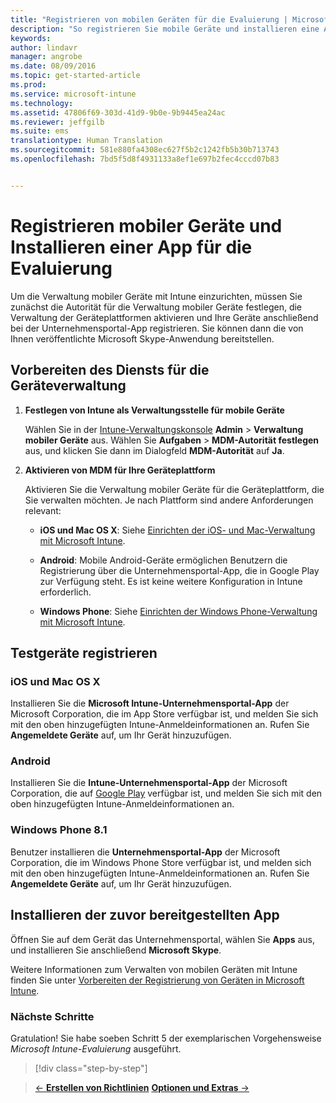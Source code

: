 ```yaml
---
title: "Registrieren von mobilen Geräten für die Evaluierung | Microsoft Intune"
description: "So registrieren Sie mobile Geräte und installieren eine App, wenn Sie sich für eine kostenlose 30-tägige Evaluierungsversion von Intune registrieren."
keywords: 
author: lindavr
manager: angrobe
ms.date: 08/09/2016
ms.topic: get-started-article
ms.prod: 
ms.service: microsoft-intune
ms.technology: 
ms.assetid: 47806f69-303d-41d9-9b0e-9b9445ea24ac
ms.reviewer: jeffgilb
ms.suite: ems
translationtype: Human Translation
ms.sourcegitcommit: 581e880fa4308ec627f5b2c1242fb5b30b713743
ms.openlocfilehash: 7bd5f5d8f4931133a8ef1e697b2fec4cccd07b83


---
```


# Registrieren mobiler Geräte und Installieren einer App für die Evaluierung
Um die Verwaltung mobiler Geräte mit Intune einzurichten, müssen Sie zunächst die Autorität für die Verwaltung mobiler Geräte festlegen, die Verwaltung der Geräteplattformen aktivieren und Ihre Geräte anschließend bei der Unternehmensportal-App registrieren. Sie können dann die von Ihnen veröffentlichte Microsoft Skype-Anwendung bereitstellen.

## Vorbereiten des Diensts für die Geräteverwaltung

1.  **Festlegen von Intune als Verwaltungsstelle für mobile Geräte**

    Wählen Sie in der [Intune-Verwaltungskonsole](https://manage.microsoft.com/) **Admin** &gt; **Verwaltung mobiler Geräte** aus. Wählen Sie **Aufgaben** > **MDM-Autorität festlegen** aus, und klicken Sie dann im Dialogfeld **MDM-Autorität** auf **Ja**.

2.  **Aktivieren von MDM für Ihre Geräteplattform**

    Aktivieren Sie die Verwaltung mobiler Geräte für die Geräteplattform, die Sie verwalten möchten. Je nach Plattform sind andere Anforderungen relevant:

    -   **iOS und Mac OS X**: Siehe [Einrichten der iOS- und Mac-Verwaltung mit Microsoft Intune](/Intune/Deploy-Use/set-up-ios-and-mac-management-with-microsoft-intune).

    -   **Android**: Mobile Android-Geräte ermöglichen Benutzern die Registrierung über die Unternehmensportal-App, die in Google Play zur Verfügung steht. Es ist keine weitere Konfiguration in Intune erforderlich.

    -   **Windows Phone**: Siehe [Einrichten der Windows Phone-Verwaltung mit Microsoft Intune](/Intune/Deploy-Use/set-up-windows-phone-management-with-microsoft-intune).

## Testgeräte registrieren

### iOS und Mac OS X
Installieren Sie die **Microsoft Intune-Unternehmensportal-App** der Microsoft Corporation, die im App Store verfügbar ist, und melden Sie sich mit den oben hinzugefügten Intune-Anmeldeinformationen an. Rufen Sie **Angemeldete Geräte** auf, um Ihr Gerät hinzuzufügen.

### Android
Installieren Sie die **Intune-Unternehmensportal-App** der Microsoft Corporation, die auf [Google Play](http://go.microsoft.com/fwlink/p/?LinkId=386612) verfügbar ist, und melden Sie sich mit den oben hinzugefügten Intune-Anmeldeinformationen an.

### Windows Phone 8.1
Benutzer installieren die **Unternehmensportal-App** der Microsoft Corporation, die im Windows Phone Store verfügbar ist, und melden sich mit den oben hinzugefügten Intune-Anmeldeinformationen an.  Rufen Sie **Angemeldete Geräte** auf, um Ihr Gerät hinzuzufügen.

## Installieren der zuvor bereitgestellten App
Öffnen Sie auf dem Gerät das Unternehmensportal, wählen Sie **Apps** aus, und installieren Sie anschließend **Microsoft Skype**.

Weitere Informationen zum Verwalten von mobilen Geräten mit Intune finden Sie unter [Vorbereiten der Registrierung von Geräten in Microsoft Intune](/Intune/deploy-use/prerequisites-for-enrollment).

### Nächste Schritte
Gratulation! Sie habe soeben Schritt 5 der exemplarischen Vorgehensweise *Microsoft Intune-Evaluierung* ausgeführt.

>[!div class="step-by-step"]

>[&larr; **Erstellen von Richtlinien**](.\get-started-with-a-30-day-trial-of-microsoft-intune-step-4.md)    [**Optionen und Extras** &rarr;](.\get-started-with-a-30-day-trial-of-microsoft-intune-step-6.md)  



<!--HONumber=Oct16_HO2-->


